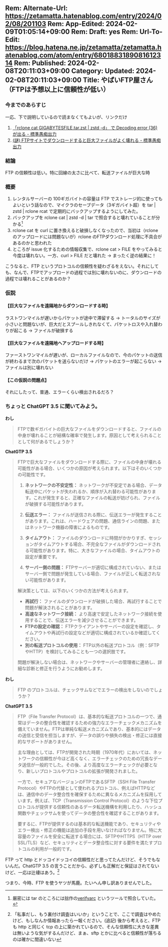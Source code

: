 Rem: Alternate-Url: https://zetamatta.hatenablog.com/entry/2024/02/08/201103
Rem: App-Edited: 2024-02-09T01:05:14+09:00
Rem: Draft: yes
Rem: Url-To-Edit: https://blog.hatena.ne.jp/zetamatta/zetamatta.hatenablog.com/atom/entry/6801883189081612314
Rem: Published: 2024-02-08T20:11:03+09:00
Category:
Updated: 2024-02-08T20:11:03+09:00
Title: やばいFTP屋さん（FTPは予想以上に信頼性が低い）
---
### 今までのあらすじ

一応、下で説明しているので読まなくてもよいが、リンクだけ

1. [「rclone cat GIGABYTESFILE.tar.zst | zstd -d」 で Decoding error (36) が出る - 標準愚痴出力](https://zetamatta.hatenablog.com/entry/2023/12/31/184045)
2. [(謎) FTPサイトでダウンロードすると巨大ファイルがよく壊れる - 標準愚痴出力](https://zetamatta.hatenablog.com/entry/2024/02/08/151703)

### 結論

FTP の信頼性は低い。特に回線の太さに比べて、転送ファイルが巨大な時

### 概要

1. レンタルサーバーの 100ギガバイトの容量は FTP でストレージ的に使ってもよいという話なので、マイクラのセーブデータ（3ギガバイト超）を tar | zstd | rclone rcat で定期的にバックアップするようにしてみた。
2. バックアップを rclone cat | zstd -d | tar で照合すると壊れていることが分かる[^verifyarc]
3. rclone cat を curl に置き換えると破損しなくなったので、当初は（rclone のアップロードには問題ないが）rclone のFTPダウンロード処理に不具合があるのかと思われた
4. ところが issue 化するための情報収集で、rclone cat &gt; FILE をやってみると今度は壊れない。一方、curl &gt; FILE だと壊れた  → まったく逆の結果に！

[^verifyarc]: 厳密には tar のところには拙作の[verifyarc](https://github.com/hymkor/verifyarc) というツールで照合していた。

こうなると、FTP というプロトコルの信頼性を疑わざるをえない。それにしても、なんで、FTPでアップロードの過程では別に壊れないのに、ダウンロードの過程では壊れることがあるのか？

### 仮説
#### 【巨大なファイルを遠隔地からダウンロードする時】

ラストワンマイルが遅いからパケットが途中で滞留する → トータルのサイズが小さいと問題ないが、巨大だとスプールしきれなくて、パケットロスや入れ替わりが起こる → ファイルが破損する

#### 【巨大なファイルを遠隔地へアップロードする時】

ファーストワンマイルが遅いが、ローカルファイルなので、今のパケットの送信が終わるまで次のパケットを送らないだけ → パケットのエラーが起こらない → ファイルは別に壊れない

#### 【この仮説の問題点】
それにしたって、普通、エラーくらい検出されるだろ？

### ちょっと ChatGPT 3.5 に聞いてみよう。

**わし**
> FTPで数ギガバイトの巨大なファイルをダウンロードすると、ファイルの中身が壊れることが結構な確率で発生します。原因として考えられることとして何があるでしょうか？

**ChatGTP 3.5**
> FTPで巨大なファイルをダウンロードする際に、ファイルの中身が壊れる可能性がある場合、いくつかの原因が考えられます。以下はそのいくつかの可能性です。
> 
> 1. **ネットワークの不安定性：** ネットワークが不安定である場合、データ転送中にパケットが失われるか、順序が入れ替わる可能性があります。これが発生すると、正確なファイルの転送が妨げられ、ファイルが破損する可能性があります。
> 
> 2. **伝送エラー：** ファイルが送信される際に、伝送エラーが発生することがあります。これは、ハードウェアの問題、通信ラインの問題、またはネットワーク機器の障害によるものです。
> 
> 3. **タイムアウト：** ファイルのダウンロードに時間がかかりすぎ、セッションがタイムアウトする場合、不完全なファイルがダウンロードされる可能性があります。特に、大きなファイルの場合、タイムアウトの設定が重要です。
> 
> 4. **サーバー側の問題：** FTPサーバーが適切に構成されていない、またはサーバー側で問題が発生している場合、ファイルが正しく転送されない可能性があります。
> 
> 解決策としては、以下のいくつかの方法が考えられます。
> 
> - **再試行：** ファイルのダウンロードが破損した場合、再試行することで問題が解決されることがあります。
> - **高速なネットワーク接続：** より高速で安定したネットワーク接続を使用することで、伝送エラーを減少させることができます。
> - **FTPの設定の確認：** FTPクライアントやサーバーの設定を確認し、タイムアウトや再試行の設定などが適切に構成されているか確認してください。
> - **別の転送プロトコルの使用：** FTP以外の転送プロトコル（例：SFTPやHTTP）を検討してみることも一つの選択肢です。
> 
> 問題が解決しない場合は、ネットワークやサーバーの管理者に連絡し、詳細な診断と修正を行うようにお勧めします。

**わし**
> FTP のプロトコルは、チェックサムなどでエラーの検出をしないのでしょうか？

**ChatGPT 3.5**
> FTP（File Transfer Protocol）は、基本的な転送プロトコルの一つで、通常はデータの整合性を確認するための強力なエラーチェックメカニズムを備えていません。FTPは単純な転送メカニズムであり、基本的にはデータの送信と受信を担当しますが、データの誤りや損失の検出・修正には直接的なサポートがありません。
> 
> 主な理由としては、FTPが開発された時期（1970年代）においては、ネットワークの信頼性が今ほど高くなく、エラーチェックのための冗長なデータ送信が一般的でした。その後、より高度なエラーチェックが必要となり、新しいプロトコルやプロトコルの拡張が開発されました。
> 
> 一方で、セキュアなバージョンのFTPであるSFTP（SSH File Transfer Protocol）やFTPの代替として使われるプロトコル、例えばHTTPなどは、通信中のデータ整合性を確保するために異なるメカニズムを採用しています。例えば、TCP（Transmission Control Protocol）のような下位プロトコルが提供する信頼性のあるデータ転送機構を利用したり、ハッシュ関数やチェックサムを使ってデータの整合性を確認することがあります。
> 
> 要するに、FTPが提供するのは基本的な転送機能であり、セキュリティやエラー検出・修正の機能は追加の手段を用いなければなりません。特に大容量のファイルを安全に転送する場合には、SFTPやHTTPS（HTTP over SSL/TLS）など、セキュリティとデータ整合性に対する要件を満たすプロトコルの利用が一般的です。

FTP って http とドッコイドッコイの信頼性だと思ってたんだけど、そうでもないんだ。ChatGTP 3.5 の言うことだから、必ずしも正解だと保証はされてないけど、一応は辻褄はあう。[^t]

[^t]: 「私事だし、もう裏付け調査はいいか」ということで、ここで調査はやめたけど、もしなんか情報あったら一報ください。(追記) 後から考えると、FTP も http と同じく tcp の上に築かれているので、そんな信頼性に大きな差異は無いような気がするんだけど、まぁ、sftp とかに比べると信頼性が落ちるのは確かに間違いない

つまり、今時、FTP を使うヤツが馬鹿。たいへん申し訳ありませんでした。
